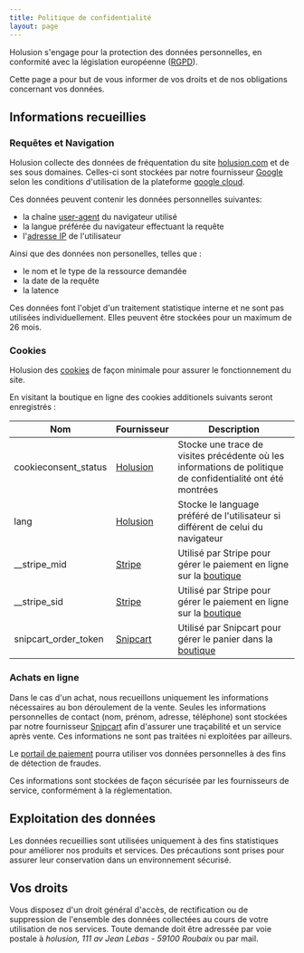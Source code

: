 ```yaml
---
title: Politique de confidentialité
layout: page
---
```


Holusion s'engage pour la protection des données personnelles, en conformité avec la législation européenne ([RGPD](http://eur-lex.europa.eu/legal-content/FR/TXT/HTML/?uri=CELEX:32016R0679&from=EN)).

Cette page a pour but de vous informer de vos droits et de nos obligations concernant vos données.

## Informations recueillies

### Requêtes et Navigation
Holusion collecte des données de fréquentation du site [holusion.com](https://holusion.com) et de ses sous domaines. Celles-ci sont stockées par notre fournisseur [Google](https://cloud.google.com/terms/google-entity) selon les conditions d'utilisation de la plateforme [google cloud](https://cloud.google.com/terms/).

Ces données peuvent contenir les données personnelles suivantes:
- la chaîne [user-agent](https://fr.wikipedia.org/wiki/User_agent) du navigateur utilisé
- la langue préférée du navigateur effectuant la requête
- l'[adresse IP](https://fr.wikipedia.org/wiki/Adresse_IP) de l'utilisateur

Ainsi que des données non personelles, telles que : 
- le nom et le type de la ressource demandée
- la date de la requête
- la latence

Ces données font l'objet d'un traitement statistique interne et ne sont pas utilisées individuellement. Elles peuvent être stockées pour un maximum de 26 mois.

### Cookies

Holusion des [cookies](https://fr.wikipedia.org/wiki/Cookie_(informatique)) de façon minimale pour assurer le fonctionnement du site.

En visitant la boutique en ligne des cookies additionels suivants seront enregistrés :
<table class="table table-striped table-responsive-sm">
  <thead>
    <th scope="col">Nom</th>
    <th scope="col">Fournisseur</th>
    <th scope="col">Description</th>
  </thead>
  <tbody>
    <tr>
      <td class="text-muted">cookieconsent_status</td>
      <td class="text-end"><a href="/fr/about/">Holusion</a></td>
      <td>Stocke une trace de visites précédente où les informations de politique de confidentialité ont été montrées</td>
    </tr>
    <tr>
      <td class="text-muted">lang</td>
      <td class="text-end"><a href="/fr/about/">Holusion</a></td>
      <td>Stocke le language préféré de l'utilisateur si différent de celui du navigateur</td>
    </tr>
    <tr>
      <td class="text-muted">__stripe_mid</td>
      <td class="text-end"><a href="https://stripe.com/fr/privacy">Stripe</a></td>
      <td>Utilisé par Stripe pour gérer le paiement en ligne sur la <a href="/fr/store/">boutique</a></td>
    </tr>
    <tr>
      <td class="text-muted">__stripe_sid</td>
      <td class="text-end"><a href="https://stripe.com/fr/privacy">Stripe</a></td>
      <td>Utilisé par Stripe pour gérer le paiement en ligne sur la <a href="/fr/store/">boutique</a></td>
    </tr>
    <tr>
      <td class="text-muted">snipcart_order_token</td>
      <td class="text-end"><a href="https://cdn.snipcart.com/legal/dpa.pdf">Snipcart</a></td>
      <td>Utilisé par Snipcart pour gérer le panier dans la <a href="/fr/store/">boutique</a></td>
    </tr>
  </tbody>
</table>

### Achats en ligne

Dans le cas d'un achat, nous recueillons uniquement les informations nécessaires au bon déroulement de la vente. Seules les informations personnelles de contact (nom, prénom, adresse, téléphone) sont stockées par notre fournisseur [Snipcart](https://snipcart.com) afin d'assurer une traçabilité et un service après vente. Ces informations ne sont pas traitées ni exploitées par ailleurs.

Le [portail de paiement](https://stripe.com/fr/privacy) pourra utiliser vos données personnelles à des fins de détection de fraudes.

Ces informations sont stockées de façon sécurisée par les fournisseurs de service, conformément à la réglementation.

## Exploitation des données

Les données recueillies sont utilisées uniquement à des fins statistiques pour améliorer nos produits et services. Des précautions sont prises pour assurer leur conservation dans un environnement sécurisé.

## Vos droits

Vous disposez d'un droit général d'accès, de rectification ou de suppression de l'ensemble des données collectées au cours de votre utilisation de nos services. Toute demande doit être adressée par voie postale à *holusion, 111 av Jean Lebas - 59100 Roubaix* ou par <a style="cursor:pointer" data-bs-toggle="modal" data-bs-target="#contactform-modal">mail</a>.
